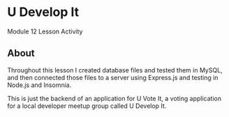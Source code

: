 # U Develop It

Module 12 Lesson Activity

## About

Throughout this lesson I created database files and tested them in MySQL, and then connected those files to a server using Express.js and testing in Node.js and Insomnia.

This is just the backend of an application for U Vote It, a voting application for a local developer meetup group called U Develop It.
